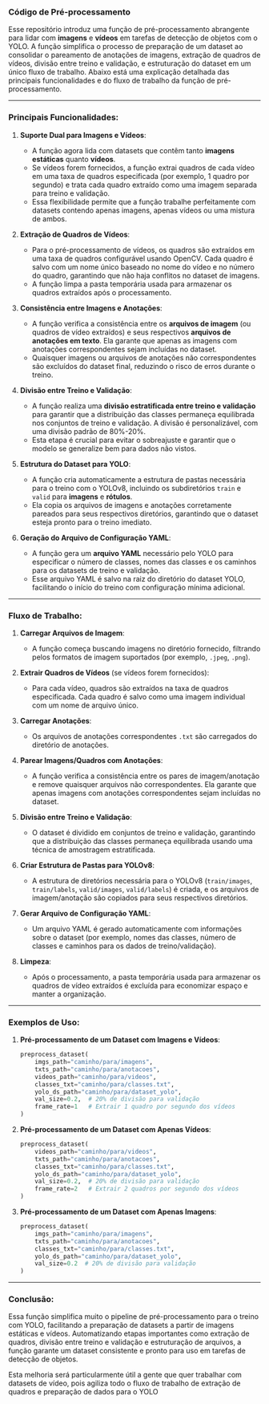 ### Código de Pré-processamento

Esse repositório introduz uma função de pré-processamento abrangente para lidar com **imagens** e **vídeos** em tarefas de detecção de objetos com o YOLO. A função simplifica o processo de preparação de um dataset ao consolidar o pareamento de anotações de imagens, extração de quadros de vídeos, divisão entre treino e validação, e estruturação do dataset em um único fluxo de trabalho. Abaixo está uma explicação detalhada das principais funcionalidades e do fluxo de trabalho da função de pré-processamento.

---

### Principais Funcionalidades:

1. **Suporte Dual para Imagens e Vídeos**:

   - A função agora lida com datasets que contêm tanto **imagens estáticas** quanto **vídeos**.
   - Se vídeos forem fornecidos, a função extrai quadros de cada vídeo em uma taxa de quadros especificada (por exemplo, 1 quadro por segundo) e trata cada quadro extraído como uma imagem separada para treino e validação.
   - Essa flexibilidade permite que a função trabalhe perfeitamente com datasets contendo apenas imagens, apenas vídeos ou uma mistura de ambos.

2. **Extração de Quadros de Vídeos**:

   - Para o pré-processamento de vídeos, os quadros são extraídos em uma taxa de quadros configurável usando OpenCV. Cada quadro é salvo com um nome único baseado no nome do vídeo e no número do quadro, garantindo que não haja conflitos no dataset de imagens.
   - A função limpa a pasta temporária usada para armazenar os quadros extraídos após o processamento.

3. **Consistência entre Imagens e Anotações**:

   - A função verifica a consistência entre os **arquivos de imagem** (ou quadros de vídeo extraídos) e seus respectivos **arquivos de anotações em texto**. Ela garante que apenas as imagens com anotações correspondentes sejam incluídas no dataset.
   - Quaisquer imagens ou arquivos de anotações não correspondentes são excluídos do dataset final, reduzindo o risco de erros durante o treino.

4. **Divisão entre Treino e Validação**:

   - A função realiza uma **divisão estratificada entre treino e validação** para garantir que a distribuição das classes permaneça equilibrada nos conjuntos de treino e validação. A divisão é personalizável, com uma divisão padrão de 80%-20%.
   - Esta etapa é crucial para evitar o sobreajuste e garantir que o modelo se generalize bem para dados não vistos.

5. **Estrutura do Dataset para YOLO**:

   - A função cria automaticamente a estrutura de pastas necessária para o treino com o YOLOv8, incluindo os subdiretórios `train` e `valid` para **imagens** e **rótulos**.
   - Ela copia os arquivos de imagens e anotações corretamente pareados para seus respectivos diretórios, garantindo que o dataset esteja pronto para o treino imediato.

6. **Geração do Arquivo de Configuração YAML**:
   - A função gera um **arquivo YAML** necessário pelo YOLO para especificar o número de classes, nomes das classes e os caminhos para os datasets de treino e validação.
   - Esse arquivo YAML é salvo na raiz do diretório do dataset YOLO, facilitando o início do treino com configuração mínima adicional.

---

### Fluxo de Trabalho:

1. **Carregar Arquivos de Imagem**:
   - A função começa buscando imagens no diretório fornecido, filtrando pelos formatos de imagem suportados (por exemplo, `.jpeg`, `.png`).
2. **Extrair Quadros de Vídeos** (se vídeos forem fornecidos):

   - Para cada vídeo, quadros são extraídos na taxa de quadros especificada. Cada quadro é salvo como uma imagem individual com um nome de arquivo único.

3. **Carregar Anotações**:

   - Os arquivos de anotações correspondentes `.txt` são carregados do diretório de anotações.

4. **Parear Imagens/Quadros com Anotações**:

   - A função verifica a consistência entre os pares de imagem/anotação e remove quaisquer arquivos não correspondentes. Ela garante que apenas imagens com anotações correspondentes sejam incluídas no dataset.

5. **Divisão entre Treino e Validação**:

   - O dataset é dividido em conjuntos de treino e validação, garantindo que a distribuição das classes permaneça equilibrada usando uma técnica de amostragem estratificada.

6. **Criar Estrutura de Pastas para YOLOv8**:

   - A estrutura de diretórios necessária para o YOLOv8 (`train/images`, `train/labels`, `valid/images`, `valid/labels`) é criada, e os arquivos de imagem/anotação são copiados para seus respectivos diretórios.

7. **Gerar Arquivo de Configuração YAML**:

   - Um arquivo YAML é gerado automaticamente com informações sobre o dataset (por exemplo, nomes das classes, número de classes e caminhos para os dados de treino/validação).

8. **Limpeza**:
   - Após o processamento, a pasta temporária usada para armazenar os quadros de vídeo extraídos é excluída para economizar espaço e manter a organização.

---

### Exemplos de Uso:

1. **Pré-processamento de um Dataset com Imagens e Vídeos**:

   ```python
   preprocess_dataset(
       imgs_path="caminho/para/imagens",
       txts_path="caminho/para/anotacoes",
       videos_path="caminho/para/videos",
       classes_txt="caminho/para/classes.txt",
       yolo_ds_path="caminho/para/dataset_yolo",
       val_size=0.2,  # 20% de divisão para validação
       frame_rate=1   # Extrair 1 quadro por segundo dos vídeos
   )
   ```

2. **Pré-processamento de um Dataset com Apenas Vídeos**:

   ```python
   preprocess_dataset(
       videos_path="caminho/para/videos",
       txts_path="caminho/para/anotacoes",
       classes_txt="caminho/para/classes.txt",
       yolo_ds_path="caminho/para/dataset_yolo",
       val_size=0.2,  # 20% de divisão para validação
       frame_rate=2   # Extrair 2 quadros por segundo dos vídeos
   )
   ```

3. **Pré-processamento de um Dataset com Apenas Imagens**:
   ```python
   preprocess_dataset(
       imgs_path="caminho/para/imagens",
       txts_path="caminho/para/anotacoes",
       classes_txt="caminho/para/classes.txt",
       yolo_ds_path="caminho/para/dataset_yolo",
       val_size=0.2  # 20% de divisão para validação
   )
   ```

---

### Conclusão:

Essa função simplifica muito o pipeline de pré-processamento para o treino com YOLO, facilitando a preparação de datasets a partir de imagens estáticas e vídeos. Automatizando etapas importantes como extração de quadros, divisão entre treino e validação e estruturação de arquivos, a função garante um dataset consistente e pronto para uso em tarefas de detecção de objetos.

Esta melhoria será particularmente útil a gente que quer trabalhar com datasets de vídeo, pois agiliza todo o fluxo de trabalho de extração de quadros e preparação de dados para o YOLO

```

```
